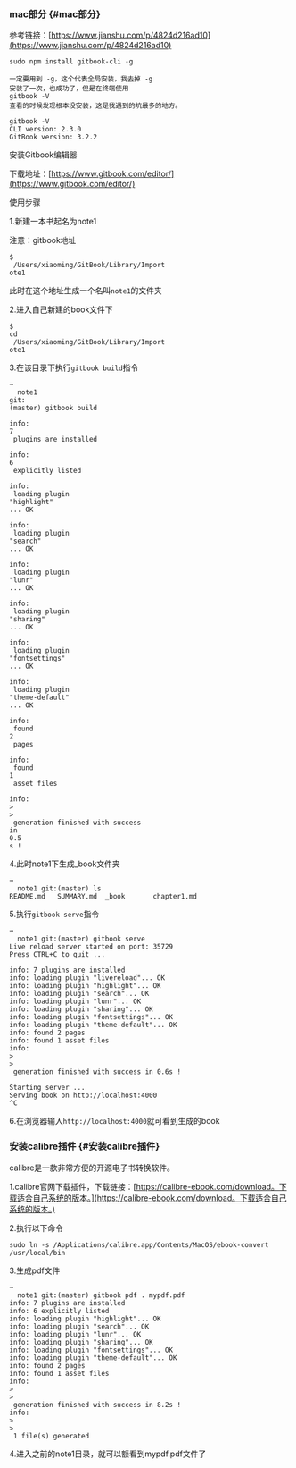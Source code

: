 ### mac部分 {#mac部分}

参考链接：[https://www.jianshu.com/p/4824d216ad10](https://www.jianshu.com/p/4824d216ad10)

```
sudo npm install gitbook-cli -g
```

```
一定要用到 -g，这个代表全局安装，我去掉 -g
安装了一次，也成功了，但是在终端使用
gitbook -V
查看的时候发现根本没安装，这是我遇到的坑最多的地方。
```

```
gitbook -V
CLI version: 2.3.0
GitBook version: 3.2.2
```

安装Gitbook编辑器

下载地址：[https://www.gitbook.com/editor/](https://www.gitbook.com/editor/)

使用步骤

1.新建一本书起名为note1

注意：gitbook地址

```
$
 /Users/xiaoming/GitBook/Library/Import
ote1
```

此时在这个地址生成一个名叫`note1`的文件夹

2.进入自己新建的book文件下

```
$
cd
 /Users/xiaoming/GitBook/Library/Import
ote1
```

3.在该目录下执行`gitbook build`指令

```
➜
  note1 
git:
(master) gitbook build

info:
7
 plugins are installed 

info:
6
 explicitly listed 

info:
 loading plugin 
"highlight"
... OK 

info:
 loading plugin 
"search"
... OK 

info:
 loading plugin 
"lunr"
... OK 

info:
 loading plugin 
"sharing"
... OK 

info:
 loading plugin 
"fontsettings"
... OK 

info:
 loading plugin 
"theme-default"
... OK 

info:
 found 
2
 pages 

info:
 found 
1
 asset files 

info:
>
>
 generation finished with success 
in
0.5
s !
```

4.此时note1下生成\_book文件夹

```
➜
  note1 git:(master) ls
README.md   SUMMARY.md  _book       chapter1.md
```

5.执行`gitbook serve`指令

```
➜
  note1 git:(master) gitbook serve
Live reload server started on port: 35729
Press CTRL+C to quit ...

info: 7 plugins are installed 
info: loading plugin "livereload"... OK 
info: loading plugin "highlight"... OK 
info: loading plugin "search"... OK 
info: loading plugin "lunr"... OK 
info: loading plugin "sharing"... OK 
info: loading plugin "fontsettings"... OK 
info: loading plugin "theme-default"... OK 
info: found 2 pages 
info: found 1 asset files 
info: 
>
>
 generation finished with success in 0.6s ! 

Starting server ...
Serving book on http://localhost:4000
^C
```

6.在浏览器输入`http://localhost:4000`就可看到生成的book

### 安装calibre插件 {#安装calibre插件}

calibre是一款非常方便的开源电子书转换软件。

1.calibre官网下载插件，下载链接：[https://calibre-ebook.com/download。下载适合自己系统的版本。](https://calibre-ebook.com/download。下载适合自己系统的版本。)

2.执行以下命令

```
sudo ln -s /Applications/calibre.app/Contents/MacOS/ebook-convert /usr/local/bin
```

3.生成pdf文件

```
➜
  note1 git:(master) gitbook pdf . mypdf.pdf
info: 7 plugins are installed 
info: 6 explicitly listed 
info: loading plugin "highlight"... OK 
info: loading plugin "search"... OK 
info: loading plugin "lunr"... OK 
info: loading plugin "sharing"... OK 
info: loading plugin "fontsettings"... OK 
info: loading plugin "theme-default"... OK 
info: found 2 pages 
info: found 1 asset files 
info: 
>
>
 generation finished with success in 8.2s ! 
info: 
>
>
 1 file(s) generated
```

4.进入之前的note1目录，就可以额看到mypdf.pdf文件了

